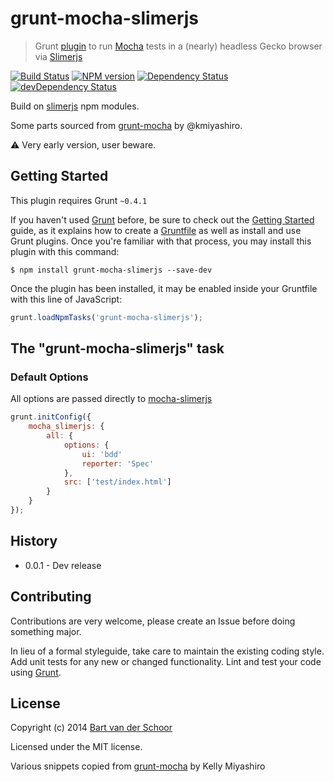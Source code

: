 # grunt-mocha-slimerjs

> Grunt [plugin](http://gruntjs.com/) to run [Mocha](https://visionmedia.github.io/mocha/) tests in a (nearly) headless Gecko browser via [Slimerjs](http://slimerjs.org/)

[![Build Status](https://secure.travis-ci.org/Bartvds/grunt-mocha-slimerjs.svg?branch=master)](http://travis-ci.org/Bartvds/grunt-mocha-slimerjs) [![NPM version](https://badge.fury.io/js/grunt-mocha-slimerjs.svg)](http://badge.fury.io/js/grunt-mocha-slimerjs) [![Dependency Status](https://david-dm.org/Bartvds/grunt-mocha-slimerjs.svg)](https://david-dm.org/Bartvds/grunt-mocha-slimerjs) [![devDependency Status](https://david-dm.org/Bartvds/grunt-mocha-slimerjs/dev-status.svg)](https://david-dm.org/Bartvds/grunt-mocha-slimerjs#info=devDependencies)

Build on [slimerjs](https://github.com/graingert/slimerjs) npm modules.

Some parts sourced from [grunt-mocha](https://github.com/kmiyashiro/grunt-mocha) by @kmiyashiro.

:warning: Very early version, user beware.


## Getting Started

This plugin requires Grunt `~0.4.1`

If you haven't used [Grunt](http://gruntjs.com/) before, be sure to check out the [Getting Started](http://gruntjs.com/getting-started) guide, as it explains how to create a [Gruntfile](http://gruntjs.com/sample-gruntfile) as well as install and use Grunt plugins. Once you're familiar with that process, you may install this plugin with this command:

```shell
$ npm install grunt-mocha-slimerjs --save-dev
```

Once the plugin has been installed, it may be enabled inside your Gruntfile with this line of JavaScript:

```js
grunt.loadNpmTasks('grunt-mocha-slimerjs');
```


## The "grunt-mocha-slimerjs" task

### Default Options

All options are passed directly to [mocha-slimerjs](https://github.com/Bartvds/mocha-slimerjs)

```js
grunt.initConfig({
	mocha_slimerjs: {
		all: {
			options: {
				ui: 'bdd'
				reporter: 'Spec'
			},
			src: ['test/index.html']
		}
	}
});
```

## History

* 0.0.1 - Dev release


## Contributing

Contributions are very welcome, please create an Issue before doing something major.

In lieu of a formal styleguide, take care to maintain the existing coding style. Add unit tests for any new or changed functionality. Lint and test your code using [Grunt](http://gruntjs.com/).


## License

Copyright (c) 2014 [Bart van der Schoor](https://github.com/Bartvds)

Licensed under the MIT license.

Various snippets copied from [grunt-mocha](https://github.com/kmiyashiro/grunt-mocha) by Kelly Miyashiro

